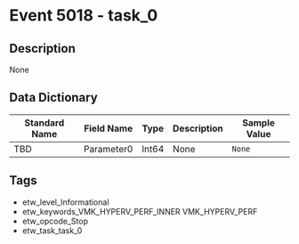 # Event 5018 - task_0

## Description
None

## Data Dictionary
|Standard Name|Field Name|Type|Description|Sample Value|
|---|---|---|---|---|
|TBD|Parameter0|Int64|None|`None`|

## Tags
* etw_level_Informational
* etw_keywords_VMK_HYPERV_PERF_INNER VMK_HYPERV_PERF
* etw_opcode_Stop
* etw_task_task_0